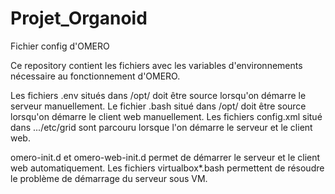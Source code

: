 # Projet_Organoid
Fichier config d'OMERO

Ce repository contient les fichiers avec les variables d'environnements nécessaire au fonctionnement d'OMERO.

Les fichiers .env situés dans /opt/ doit être source lorsqu'on démarre le serveur manuellement.
Le fichier .bash situé dans /opt/ doit être source lorsqu'on démarre le client web manuellement. 
Les fichiers config.xml situé dans .../etc/grid sont parcouru lorsque l'on démarre le serveur et le client web. 

omero-init.d et omero-web-init.d permet de démarrer le serveur et le client web automatiquement.
Les fichiers virtualbox*.bash permettent de résoudre le problème de démarrage du serveur sous VM.
